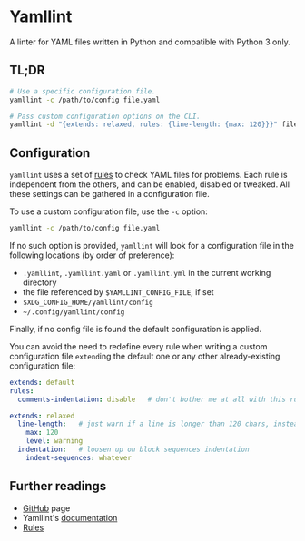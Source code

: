 # Yamllint

A linter for YAML files written in Python and compatible with Python 3 only.

## TL;DR

```sh
# Use a specific configuration file.
yamllint -c /path/to/config file.yaml

# Pass custom configuration options on the CLI.
yamllint -d "{extends: relaxed, rules: {line-length: {max: 120}}}" file.yaml
```

## Configuration

`yamllint` uses a set of [rules] to check YAML files for problems. Each rule is independent from the others, and can be enabled, disabled or tweaked. All these settings can be gathered in a configuration file.

To use a custom configuration file, use the `-c` option:

```sh
yamllint -c /path/to/config file.yaml
```

If no such option is provided, `yamllint` will look for a configuration file in the following locations (by order of preference):

- `.yamllint`, `.yamllint.yaml` or `.yamllint.yml` in the current working directory
- the file referenced by `$YAMLLINT_CONFIG_FILE`, if set
- `$XDG_CONFIG_HOME/yamllint/config`
- `~/.config/yamllint/config`

Finally, if no config file is found the default configuration is applied.

You can avoid the need to redefine every rule when writing a custom configuration file `extend`ing the default one or any other already-existing configuration file:

```yaml
extends: default
rules:
  comments-indentation: disable   # don't bother me at all with this rule
```

```yaml
extends: relaxed
  line-length:   # just warn if a line is longer than 120 chars, instead of failing at 81
    max: 120
    level: warning
  indentation:   # loosen up on block sequences indentation
    indent-sequences: whatever
```

## Further readings

- [GitHub] page
- Yamllint's [documentation]
- [Rules]

[documentation]: https://yamllint.readthedocs.io/en/stable
[github]: https://github.com/adrienverge/yamllint
[rules]: https://yamllint.readthedocs.io/en/stable/rules.html
